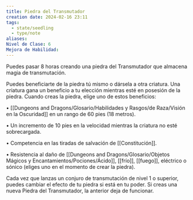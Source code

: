 ```yaml
---
title: Piedra del Transmutador
creation date: 2024-02-16 23:11
tags:
  - state/seedling
  - type/note
aliases: 
Nivel de Clase: 6
Mejora de Habilidad:
---
```

Puedes pasar 8 horas creando una piedra del Transmutador que almacena magia de transmutación.

Puedes beneficiarte de la piedra tú mismo o dársela a otra criatura. Una criatura gana un beneficio a tu elección mientras esté en posesión de la piedra. Cuando creas la piedra, elige uno de estos beneficios:

• [[Dungeons and Dragons/Glosario/Habilidades y Rasgos/de Raza/Visión en la Oscuridad]] en un rango de 60 pies (18 metros).

• Un incremento de 10 pies en la velocidad mientras la criatura no esté sobrecargada.

• Competencia en las tiradas de salvación de [[Constitución]].

• Resistencia al daño de [[Dungeons and Dragons/Glosario/Objetos Mágicos y Encantamientos/Pociones/Ácido]], [[frío]], [[fuego]], eléctrico o sónico (eliges uno en el momento de crear la
piedra).

Cada vez que lanzas un conjuro de transmutación de nivel 1 o superior, puedes cambiar el efecto de tu piedra si está en tu poder. Si creas una nueva Piedra del Transmutador, la anterior deja de funcionar.

